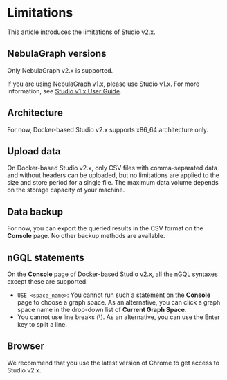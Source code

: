 # Limitations

This article introduces the limitations of Studio v2.x.

## NebulaGraph versions

Only NebulaGraph v2.x is supported.

If you are using NebulaGraph v1.x, please use Studio v1.x. For more information, see [Studio v1.x User Guide](https://docs.nebula-graph.io/1.1/nebula-studio/about-studio/st-ug-what-is-graph-studio/).

## Architecture

For now, Docker-based Studio v2.x supports x86_64 architecture only.

## Upload data

On Docker-based Studio v2.x, only CSV files with comma-separated data and without headers can be uploaded, but no limitations are applied to the size and store period for a single file. The maximum data volume depends on the storage capacity of your machine.

## Data backup

For now, you can export the queried results in the CSV format on the **Console** page. No other backup methods are available.

## nGQL statements

On the **Console** page of Docker-based Studio v2.x, all the nGQL syntaxes except these are supported:

- `USE <space_name>`: You cannot run such a statement on the **Console** page to choose a graph space. As an alternative, you can click a graph space name in the drop-down list of **Current Graph Space**.
- You cannot use line breaks (\\). As an alternative, you can use the Enter key to split a line.

## Browser

We recommend that you use the latest version of Chrome to get access to Studio v2.x.

